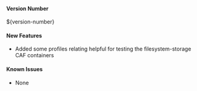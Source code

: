 
#### Version Number
${version-number}

#### New Features
- Added some profiles relating helpful for testing the filesystem-storage CAF containers

#### Known Issues
- None
